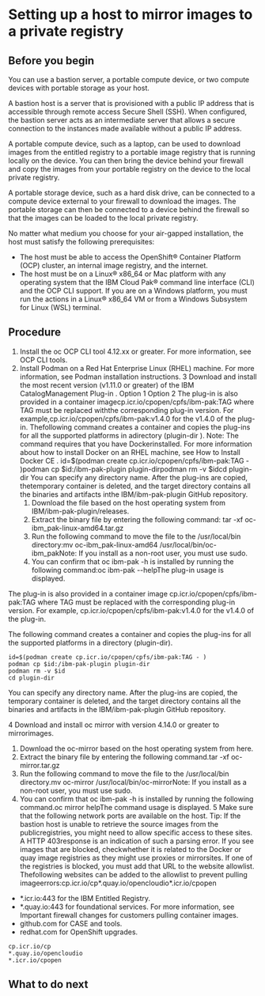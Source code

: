 # Setting up a host to mirror images to a private registry

## Before you begin

You can use a bastion server, a portable compute device, or two compute devices with portable
storage as your host.

A bastion host is a server that is provisioned with a public IP address that is accessible
through remote access Secure Shell (SSH). When configured, the bastion server acts as an
intermediate server that allows a secure connection to the instances made available without a public
IP address.

A portable compute device, such as a laptop, can be used to download images from the entitled
registry to a portable image registry that is running locally on the device. You can then bring the
device behind your firewall and copy the images from your portable registry on the device to the
local private registry.

A portable storage device, such as a hard disk drive, can be connected to a compute device
external to your firewall to download the images. The portable storage can then be connected to a
device behind the firewall so that the images can be loaded to the local private registry.

No matter what medium you choose for your air-gapped installation, the host must satisfy the
following prerequisites:

- The host must be able to access the OpenShift® Container
Platform (OCP) cluster, an
internal image registry, and the internet.
- The host must be on a Linux® x86\_64 or Mac platform with any operating system that the IBM Cloud
Pak® command line interface (CLI) and the OCP CLI support. If you are on a Windows platform, you
must run the actions in a Linux® x86\_64 VM or from a Windows Subsystem for Linux (WSL)
terminal.

## Procedure

1. Install the oc OCP CLI tool 4.12.xx or greater. For more information, see
OCP CLI tools.
2. Install Podman on a Red Hat Enterprise Linux (RHEL) machine. For more information, see Podman
installation instructions.
3 Download and install the most recent version (v1.11.0 or greater) of the IBM CatalogManagement Plug-in . Option 1 Option 2 The plug-in is also provided in a container imagecp.icr.io/cpopen/cpfs/ibm-pak:TAG where TAG must be replaced withthe corresponding plug-in version. For example,cp.icr.io/cpopen/cpfs/ibm-pak:v1.4.0 for the v1.4.0 of the plug-in. Thefollowing command creates a container and copies the plug-ins for all the supported platforms in adirectory (plugin-dir ). Note: The command requires that you have Dockerinstalled. For more information about how to install Docker on an RHEL machine, see How to Install Docker CE . id=$(podman create cp.icr.io/cpopen/cpfs/ibm-pak:TAG - )podman cp $id:/ibm-pak-plugin plugin-dirpodman rm -v $idcd plugin-dir You can specify any directory name. After the plug-ins are copied, thetemporary container is deleted, and the target directory contains all the binaries and artifacts inthe IBM/ibm-pak-plugin GitHub repository.
    1. Download the file based on the host operating system from IBM/ibm-pak-plugin/releases.
    2. Extract the binary file by entering the following command:
tar -xf oc-ibm\_pak-linux-amd64.tar.gz
    3. Run the following command to move the file to the /usr/local/bin
directory:mv oc-ibm\_pak-linux-amd64 /usr/local/bin/oc-ibm\_pakNote: If you
install as a non-root user, you must use sudo.
    4. You can confirm that oc ibm-pak -h is installed by running the following
command:oc ibm-pak --helpThe plug-in usage is displayed.

The plug-in is also provided in a container image
cp.icr.io/cpopen/cpfs/ibm-pak:TAG where TAG must be replaced with
the corresponding plug-in version. For example,
cp.icr.io/cpopen/cpfs/ibm-pak:v1.4.0 for the v1.4.0 of the plug-in.

The
following command creates a container and copies the plug-ins for all the supported platforms in a
directory (plugin-dir).

```
id=$(podman create cp.icr.io/cpopen/cpfs/ibm-pak:TAG - )
podman cp $id:/ibm-pak-plugin plugin-dir
podman rm -v $id
cd plugin-dir
```

You can specify any directory name. After the plug-ins are copied, the
temporary container is deleted, and the target directory contains all the binaries and artifacts in
the IBM/ibm-pak-plugin GitHub repository.

4 Download and install oc mirror with version 4.14.0 or greater to mirrorimages.

1. Download the oc-mirror based on the host operating system from here.
2. Extract the binary file by entering the following
command.tar -xf oc-mirror.tar.gz
3. Run the following command to move the file to the /usr/local/bin
directory.mv oc-mirror /usr/local/bin/oc-mirrorNote: If you install as a non-root user, you must use
sudo.
4. You can confirm that oc ibm-pak -h is installed by running the following
command.oc mirror helpThe command usage is
displayed.
5 Make sure that the following network ports are available on the host. Tip: If the bastion host is unable to retrieve the source images from the publicregistries, you might need to allow specific access to these sites. A HTTP 403response is an indication of such a parsing error. If you see images that are blocked, checkwhether it is related to the Docker or quay image registries as they might use proxies or mirrorsites. If one of the registries is blocked, you must add that URL to the website allowlist. Thefollowing websites can be added to the allowlist to prevent pulling imageerrors:cp.icr.io/cp*.quay.io/opencloudio*.icr.io/cpopen

- *.icr.io:443 for the IBM Entitled Registry.
- *.quay.io:443 for foundational services. For more information, see Important
firewall changes for customers pulling container images.
- github.com for CASE and tools.
- redhat.com for OpenShift upgrades.

```
cp.icr.io/cp
*.quay.io/opencloudio
*.icr.io/cpopen
```

## What to do next